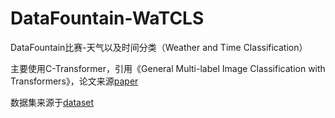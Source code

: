 # DataFountain-WaTCLS

DataFountain比赛-天气以及时间分类（Weather and Time Classification）

主要使用C-Transformer，引用《General Multi-label Image Classification with Transformers》，论文来源[paper](https://arxiv.org/abs/2011.14027)

数据集来源于[dataset](https://www.datafountain.cn/competitions/555)
